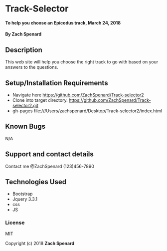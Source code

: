 # Track-Selector

#### To help you choose an Epicodus track, March 24, 2018

#### By Zach Spenard

## Description

This web site will help you choose the right track to go with based on your answers to the questions.

## Setup/Installation Requirements

* Navigate here https://github.com/ZachSpenard/Track-selector2
* Clone into target directory. https://github.com/ZachSpenard/Track-selector2.git
* gh-pages file:///Users/zachspenard/Desktop/Track-selector2/index.html
## Known Bugs

N/A

## Support and contact details

Contact me @ZachSpenard (123)456-7890
## Technologies Used

* Bootstrap
* Jquery 3.3.1
* css
* JS

### License

MIT

Copyright (c) 2018 **Zach Spenard**
